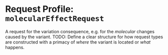 # Request Profile: `molecularEffectRequest`

A request for the variation consequence, e.g. for the _molecular_ changes
caused by the variant.
TODO: Define a clear structure for how request types are constructed with
      a primacy of *where* the variant is located or *what* happens. 